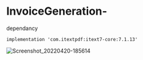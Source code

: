 # InvoiceGeneration-

dependancy

    implementation 'com.itextpdf:itext7-core:7.1.13'
    
    
![Screenshot_20220420-185614](https://user-images.githubusercontent.com/42431637/164241705-b40b7e35-39f9-4500-891c-9a5ed5e66002.png)
